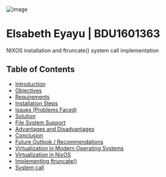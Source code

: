                                                                                       
  ![image](https://github.com/user-attachments/assets/da936a45-534c-4e90-8357-8ebe2a84f654)

  # Elsabeth Eyayu | BDU1601363
  NIXOS installation and ftruncate() system call implementation
## Table of Contents

- [Introduction](#introduction)
- [Objectives](#objectives)
- [Requirements](#requirements)
- [Installation Steps](#installation-steps)
- [Issues (Problems Faced)](#issues-problems-faced)
- [Solution](#solution)
- [File System Support](#file-system-support)
- [Advantages and Disadvantages](#advantages-and-disadvantages)
- [Conclusion](#conclusion)
- [Future Outlook / Recommendations](#future-outlook--recommendations)
- [Virtualization in Modern Operating Systems](#virtualization-in-modern-operating-systems)
- [Virtualization in NixOS](#virtualization-in-nixos)
- [Implementing ftruncate()](#Implementing-ftruncate())
- [System call](#system-call)

